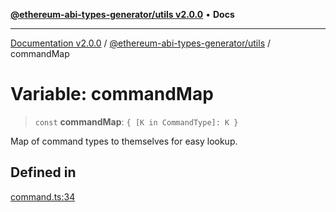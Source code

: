 [**@ethereum-abi-types-generator/utils v2.0.0**](../README.md) • **Docs**

***

[Documentation v2.0.0](../../../packages.md) / [@ethereum-abi-types-generator/utils](../README.md) / commandMap

# Variable: commandMap

> `const` **commandMap**: `{ [K in CommandType]: K }`

Map of command types to themselves for easy lookup.

## Defined in

[command.ts:34](https://github.com/niZmosis/ethereum-abi-types-generator/blob/51c0ac8a6ea35330201860f8469daa0efc6ae8f2/packages/utils/src/command.ts#L34)
